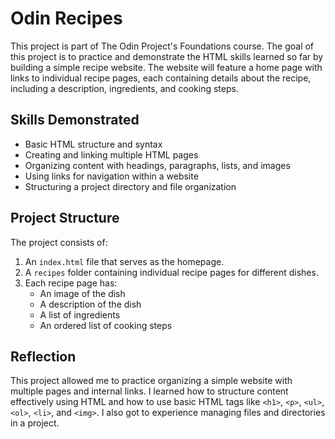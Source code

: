 # Odin Recipes

This project is part of The Odin Project's Foundations course. The goal of this project is to practice and demonstrate the HTML skills learned so far by building a simple recipe website. The website will feature a home page with links to individual recipe pages, each containing details about the recipe, including a description, ingredients, and cooking steps.

## Skills Demonstrated
- Basic HTML structure and syntax
- Creating and linking multiple HTML pages
- Organizing content with headings, paragraphs, lists, and images
- Using links for navigation within a website
- Structuring a project directory and file organization

## Project Structure
The project consists of:
1. An `index.html` file that serves as the homepage.
2. A `recipes` folder containing individual recipe pages for different dishes.
3. Each recipe page has:
   - An image of the dish
   - A description of the dish
   - A list of ingredients
   - An ordered list of cooking steps

## Reflection
This project allowed me to practice organizing a simple website with multiple pages and internal links. I learned how to structure content effectively using HTML and how to use basic HTML tags like `<h1>`, `<p>`, `<ul>`, `<ol>`, `<li>`, and `<img>`. I also got to experience managing files and directories in a project.
